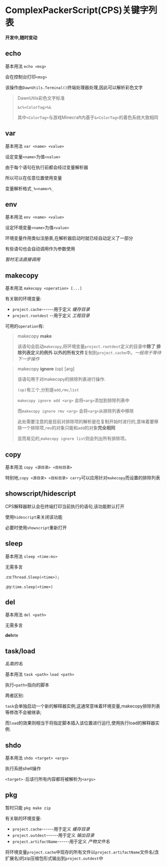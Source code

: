 # ComplexPackerScript(CPS)关键字列表
**开发中,随时变动**
## echo
基本用法 `echo <msg>`

会在控制台打印`<msg>`

该操作由`DawnUtils.Terminal()`终端处理器处理,因此可以解析彩色文字
> DawnUtils彩色文字标准
> 
> `&c%<ColorTag>%&`
>
>其中`<ColorTag>`与游戏Minecraft内基于`&<ColorTag>`的着色系统大致相同
## var
基本用法 `var <name> <value>`

设定变量`<name>`为值`<value>`

由于每个语句在执行前都会经过变量解析器

所以可以在任意位置使用变量

变量解析格式`_%<name>%_`
## env
基本用法 `env <name> <value>`

设定环境变量`<name>`为值`<value>`

环境变量作用类似注册表,在解析器启动时就已经自动定义了一部分

有些语句也会自动调用作为参数使用

*暂时无法直接调用*
## makecopy
基本用法 `makecopy <operation> [...]`

有关联的环境变量:
+ `project.cache`------用于定义 *缓存目录*
+ `project.rootdest` --用于定义 *工程目录*

可用的`operation`有:
> makecopy **make**
>
> 该语句会启动`makecopy`,将环境变量`project.rootdest`定义的目录中**除了 排除列表定义的例外 以外的所有文件**复制到`project.cache`中。*一般用于等待下一步操作*

> makecopy **ignore** (op) [arg]
>
> 该语句用于对makecopy的排除列表进行操作.
>
>`(op)`有三个,分别是`add`,`rmv`,`list`
>
> `makecopy ignore add <arg>` 会将`<arg>`添加到排除列表中
>
> 而`makecopy ignore rmv <arg>` 会将`<arg>`从排除列表中移除
>
> 此处需要注意的是目前对排除项的解析是在复制开始时进行的,意味着要移除一个排除项,`rmv`的对象只能和`add`的对象**完全相同**
>
> 显而易见的,`makecopy ignore list`则会列出所有排除项。

## copy
基本用法 `copy <源目录> <目标目录>`

特别地,`copy <源目录> <目标目录> carry`可以应用针对`makecopy`而设置的排除列表
## showscript/hidescript
CPS解释器默认会在终端打印当前执行的语句,该功能默认打开

使用`hidescript`来关闭该功能

必要时使用`showscript`重新打开

## sleep
基本用法 `sleep <time:ms>`

无需多言

.cs:`Thread.Sleep(<time>);`

.py:`time.sleep(<time>)`

## del
基本用法 `del <path>`

无需多言

**del**ete
## task/load
*乱取的名*

基本用法 `task <path>` `load <path>`

执行`<path>`指向的脚本

两者区别:

`task`会单独启动一个新的解释器实例,这通常意味着环境变量,makecopy排除列表等修改不会被继承;

而`load`的效果则相当于将指定脚本插入该位置进行运行,使用执行load的解释器实例.

## shdo
基本用法 `shdo <target> <args>`

执行系统shell操作

`<target>·`后该行所有内容都将被解析为`<args>`

## pkg
暂时只能 `pkg make zip`

有关联的环境变量:
+ `project.cache`------用于定义 *缓存目录*
+ `project.outdest`------用于定义 *输出目录*
+ `project.artifactName`------用于定义 *产物文件名*

将环境变量`project.cache`中现存的所有文件以`project.artifactName`文件名(含扩展名)的zip压缩包形式输出到`project.outdest`中
